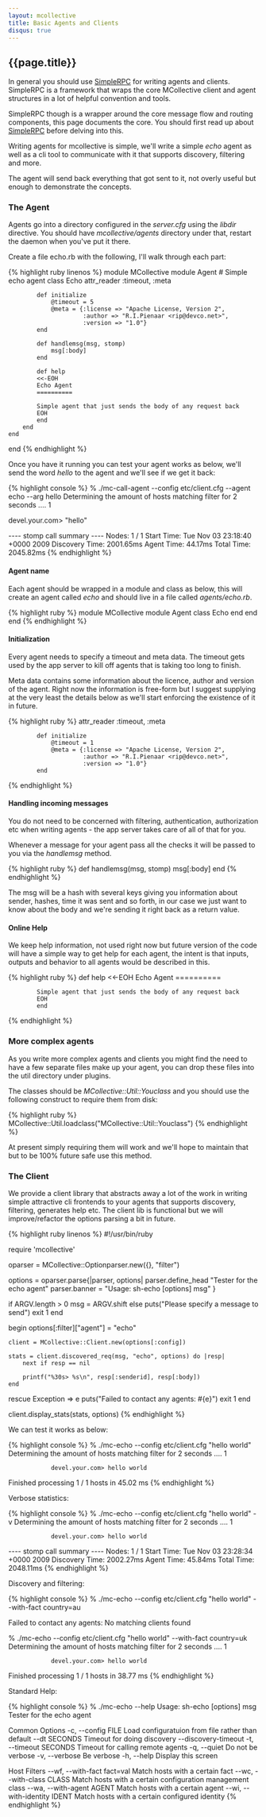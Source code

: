 ```yaml
---
layout: mcollective
title: Basic Agents and Clients
disqus: true
---
```

[SimpleRPCIntroduction]: /simplerpc/

## {{page.title}}

In general you should use [SimpleRPC][SimpleRPCIntroduction] for writing agents and clients.  SimpleRPC is a framework that wraps the core MCollective client and agent structures in a lot of helpful convention and tools.

SimpleRPC though is a wrapper around the core message flow and routing components, this page documents the core.  You should first read up about [SimpleRPC][SimpleRPCIntroduction] before delving into this.

Writing agents for mcollective is simple, we'll write a simple _echo_ agent as well as a cli tool to communicate with it that supports discovery, filtering and more.

The agent will send back everything that got sent to it, not overly useful but enough to demonstrate the concepts.

### The Agent

Agents go into a directory configured in the _server.cfg_ using the _libdir_ directive.  You should have _mcollective/agents_ directory under that, restart the daemon when you've put it there.

Create a file echo.rb with the following, I'll walk through each part:

{% highlight ruby linenos %}
module MCollective
    module Agent
        # Simple echo agent
        class Echo
            attr_reader :timeout, :meta

            def initialize
                @timeout = 5
                @meta = {:license => "Apache License, Version 2",
                         :author => "R.I.Pienaar <rip@devco.net>",
                         :version => "1.0"}
            end

            def handlemsg(msg, stomp)
                msg[:body]
            end

            def help
            <<-EOH
            Echo Agent
            ==========

            Simple agent that just sends the body of any request back
            EOH
            end
        end
    end
end
{% endhighlight %}

Once you have it running you can test your agent works as below, we'll send the word _hello_ to the agent and we'll see if we get it back:

{% highlight console %}
% ./mc-call-agent --config etc/client.cfg --agent echo --arg hello
Determining the amount of hosts matching filter for 2 seconds .... 1

devel.your.com>
"hello"

---- stomp call summary ----
           Nodes: 1 / 1
      Start Time: Tue Nov 03 23:18:40 +0000 2009
  Discovery Time: 2001.65ms
      Agent Time: 44.17ms
      Total Time: 2045.82ms
{% endhighlight %}


#### Agent name
Each agent should be wrapped in a module and class as below, this will create an agent called _echo_ and should live in a file called _agents/echo.rb_.

{% highlight ruby %}
module MCollective
    module Agent
        class Echo
        end
    end
end
{% endhighlight %}

#### Initialization
Every agent needs to specify a timeout and meta data.  The timeout gets used by the app server to kill off agents that is taking too long to finish.

Meta data contains some information about the licence, author and version of the agent.  Right now the information is free-form but I suggest supplying at the very least the details below as we'll start enforcing the existence of it in future.

{% highlight ruby %}
            attr_reader :timeout, :meta

            def initialize
                @timeout = 1
                @meta = {:license => "Apache License, Version 2",
                         :author => "R.I.Pienaar <rip@devco.net>",
                         :version => "1.0"}
            end
{% endhighlight %}

#### Handling incoming messages
You do not need to be concerned with filtering, authentication, authorization etc when writing agents - the app server takes care of all of that for you.

Whenever a message for your agent pass all the checks it will be passed to you via the _handlemsg_ method.

{% highlight ruby %}
            def handlemsg(msg, stomp)
                msg[:body]
            end
{% endhighlight %}

The msg will be a hash with several keys giving you information about sender, hashes, time it was sent and so forth, in our case we just want to know about the body and we're sending it right back as a return value.

#### Online Help
We keep help information, not used right now but future version of the code will have a simple way to get help for each agent, the intent is that inputs, outputs and behavior to all agents would be described in this.

{% highlight ruby %}
            def help
            <<-EOH
            Echo Agent
            ==========

            Simple agent that just sends the body of any request back
            EOH
            end
{% endhighlight %}

### More complex agents
As you write more complex agents and clients you might find the need to have a few separate files make up your agent, you can drop these files into the util directory under plugins.

The classes should be _MCollective::Util::Youclass_ and you should use the following construct to require them from disk:

{% highlight ruby %}
MCollective::Util.loadclass("MCollective::Util::Youclass")
{% endhighlight %}

At present simply requiring them will work and we'll hope to maintain that but to be 100% future safe use this method.

### The Client
We provide a client library that abstracts away a lot of the work in writing simple attractive cli frontends to your agents that supports discovery, filtering, generates help etc.  The client lib is functional but we will improve/refactor the options parsing a bit in future.

{% highlight ruby linenos %}
#!/usr/bin/ruby

require 'mcollective'

oparser = MCollective::Optionparser.new({}, "filter")

options = oparser.parse{|parser, options|
    parser.define_head "Tester for the echo agent"
    parser.banner = "Usage: sh-echo [options] msg"
}

if ARGV.length > 0
    msg = ARGV.shift
else
    puts("Please specify a message to send")
    exit 1
end

begin
    options[:filter]["agent"] = "echo"

    client = MCollective::Client.new(options[:config])

    stats = client.discovered_req(msg, "echo", options) do |resp|
        next if resp == nil

        printf("%30s> %s\n", resp[:senderid], resp[:body])
    end
rescue Exception => e
    puts("Failed to contact any agents: #{e}")
    exit 1
end

client.display_stats(stats, options)
{% endhighlight %}

We can test it works as below:

{% highlight console %}
% ./mc-echo --config etc/client.cfg "hello world"
Determining the amount of hosts matching filter for 2 seconds .... 1

                devel.your.com> hello world

Finished processing 1 / 1 hosts in 45.02 ms
{% endhighlight %}

Verbose statistics:

{% highlight console %}
% ./mc-echo --config etc/client.cfg "hello world" -v
Determining the amount of hosts matching filter for 2 seconds .... 1

                devel.your.com> hello world

---- stomp call summary ----
           Nodes: 1 / 1
      Start Time: Tue Nov 03 23:28:34 +0000 2009
  Discovery Time: 2002.27ms
      Agent Time: 45.84ms
      Total Time: 2048.11ms
{% endhighlight %}

Discovery and filtering:

{% highlight console %}
% ./mc-echo --config etc/client.cfg "hello world" --with-fact country=au

Failed to contact any agents: No matching clients found

% ./mc-echo --config etc/client.cfg "hello world" --with-fact country=uk
Determining the amount of hosts matching filter for 2 seconds .... 1

                devel.your.com> hello world

Finished processing 1 / 1 hosts in 38.77 ms
{% endhighlight %}

Standard Help:

{% highlight console %}
% ./mc-echo --help 
Usage: sh-echo [options] msg 
Tester for the echo agent

Common Options
    -c, --config FILE                Load configuratuion from file rather than default
        --dt SECONDS                 Timeout for doing discovery
        --discovery-timeout
    -t, --timeout SECONDS            Timeout for calling remote agents
    -q, --quiet                      Do not be verbose
    -v, --verbose                    Be verbose
    -h, --help                       Display this screen

Host Filters
        --wf, --with-fact fact=val   Match hosts with a certain fact
        --wc, --with-class CLASS     Match hosts with a certain configuration management class
        --wa, --with-agent AGENT     Match hosts with a certain agent
        --wi, --with-identity IDENT  Match hosts with a certain configured identity
{% endhighlight %}
